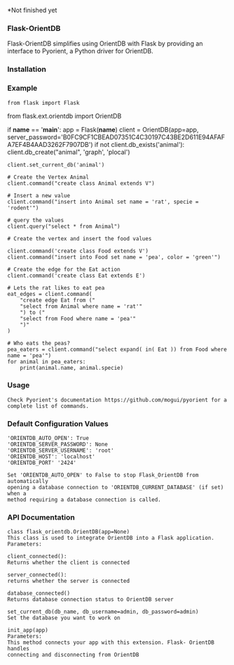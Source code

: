 *Not finished yet

<h3>Flask-OrientDB</h3>
Flask-OrientDB simplifies using OrientDB with Flask by providing an interface to Pyorient, 
a Python driver for OrientDB.

### Installation

### Example 
    from flask import Flask
from flask.ext.orientdb import OrientDB


if __name__ == '__main__':
    app = Flask(__name__)
    client = OrientDB(app=app, server_password='B0FC9CF1CBEAD07351C4C30197C43BE2D611E94AFAFA7EF4B4AAD3262F7907DB')
    if not client.db_exists('animal'):
        client.db_create("animal", 'graph', 'plocal')

    client.set_current_db('animal')

    # Create the Vertex Animal
    client.command("create class Animal extends V")

    # Insert a new value
    client.command("insert into Animal set name = 'rat', specie = 'rodent'")

    # query the values
    client.query("select * from Animal")

    # Create the vertex and insert the food values

    client.command('create class Food extends V')
    client.command("insert into Food set name = 'pea', color = 'green'")

    # Create the edge for the Eat action
    client.command('create class Eat extends E')

    # Lets the rat likes to eat pea
    eat_edges = client.command(
        "create edge Eat from ("
        "select from Animal where name = 'rat'"
        ") to ("
        "select from Food where name = 'pea'"
        ")"
    )

    # Who eats the peas?
    pea_eaters = client.command("select expand( in( Eat )) from Food where name = 'pea'")
    for animal in pea_eaters:
        print(animal.name, animal.specie)

### Usage
    Check Pyorient's documentation https://github.com/mogui/pyorient for a
    complete list of commands.

### Default Configuration Values
    'ORIENTDB_AUTO_OPEN': True
    'ORIENTDB_SERVER_PASSWORD': None
    'ORIENTDB_SERVER_USERNAME': 'root'
    'ORIENTDB_HOST': 'localhost'
    'ORIENTDB_PORT' '2424' 
    
    Set 'ORIENTDB_AUTO_OPEN' to False to stop Flask_OrientDB from automatically
    opening a database connection to 'ORIENTDB_CURRENT_DATABASE' (if set) when a
    method requiring a database connection is called.
    
### API Documentation
    class flask_orientdb.OrientDB(app=None)
    This class is used to integrate OrientDB into a Flask application.
    Parameters:	
    
    client_connected():
    Returns whether the client is connected
    
    server_connected():
    returns whether the server is connected
    
    database_connected()
    Returns database connection status to OrientDB server
    
    set_current_db(db_name, db_username=admin, db_password=admin)
    Set the database you want to work on
    
    init_app(app)
    Parameters:	
    This method connects your app with this extension. Flask- OrientDB handles 
    connecting and disconnecting from OrientDB
